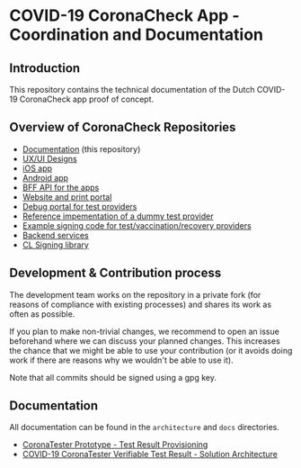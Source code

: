 # COVID-19 CoronaCheck App - Coordination and Documentation

## Introduction
This repository contains the technical documentation of the Dutch COVID-19 CoronaCheck app proof of concept.

## Overview of CoronaCheck Repositories

* [Documentation](https://github.com/minvws/nl-covid19-coronacheck-app-coordination) (this repository)
* [UX/UI Designs](https://github.com/minvws/nl-covid19-coronacheck-app-design)
* [iOS app](https://github.com/minvws/nl-covid19-coronacheck-app-ios)
* [Android app](https://github.com/minvws/nl-covid19-coronacheck-app-android)
* [BFF API for the apps](https://github.com/minvws/nl-covid19-coronacheck-app-bff)
* [Website and print portal](https://github.com/minvws/nl-covid19-coronacheck-website)
* [Debug portal for test providers](https://github.com/minvws/nl-covid19-coronacheck-app-coronatestprovider-portal)
* [Reference impementation of a dummy test provider](https://github.com/minvws/nl-covid19-coronacheck-app-coronatestprovider-example)
* [Example signing code for test/vaccination/recovery providers](https://github.com/minvws/nl-covid19-coronacheck-signature-demo)
* [Backend services](https://github.com/minvws/nl-covid19-coronacheck-app-backend)
* [CL Signing library](https://github.com/minvws/nl-covid19-coronacheck-cl-core)

## Development & Contribution process

The development team works on the repository in a private fork (for reasons of compliance with existing processes) and shares its work as often as possible.

If you plan to make non-trivial changes, we recommend to open an issue beforehand where we can discuss your planned changes.
This increases the chance that we might be able to use your contribution (or it avoids doing work if there are reasons why we wouldn't be able to use it).

Note that all commits should be signed using a gpg key.

## Documentation
All documentation can be found in the `architecture` and `docs` directories.
 - [CoronaTester Prototype - Test Result Provisioning](https://github.com/minvws/nl-covid19-coronacheck-app-coordination/blob/main/docs/providing-test-results.md)
 - [COVID-19 CoronaTester Verifiable Test Result - Solution Architecture](https://github.com/minvws/nl-covid19-coronacheck-app-coordination/blob/main/architecture/Solution%20Architecture%20VTR.md)
